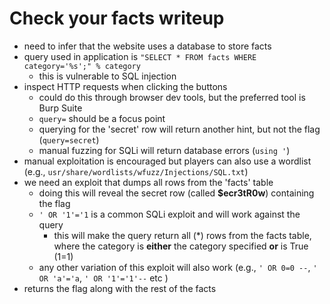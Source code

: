 # Check your facts writeup

- need to infer that the website uses a database to store facts
- query used in application is `"SELECT * FROM facts WHERE category='%s';" % category`
    - this is vulnerable to SQL injection
- inspect HTTP requests when clicking the buttons
    - could do this through browser dev tools, but the preferred tool is Burp Suite
    - `query=` should be a focus point
    - querying for the 'secret' row will return another hint, but not the flag (`query=secret`)
    - manual fuzzing for SQLi will return database errors (`using '`)
- manual exploitation is encouraged but players can also use a wordlist (e.g., `usr/share/wordlists/wfuzz/Injections/SQL.txt`)
- we need an exploit that dumps all rows from the 'facts' table 
    - doing this will reveal the secret row (called **$ecr3tR0w**) containing the flag
    - `' OR '1'='1` is a common SQLi exploit and will work against the query
        - this will make the query return all (*) rows from the facts table, where the category is **either** the category specified **or** is True (1=1)
    - any other variation of this exploit will also work (e.g., `' OR 0=0 --`, `' OR 'a'='a`, `' OR '1'='1'--` etc )
- returns the flag along with the rest of the facts
   
